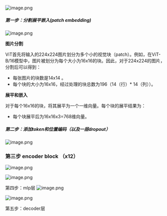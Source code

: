 ![image.png](https://erin-53347-1330131220.cos.ap-guangzhou.myqcloud.com/202411162104203.png)
##### 第一步：分割展平嵌入(patch embedding)
![image.png](https://erin-53347-1330131220.cos.ap-guangzhou.myqcloud.com/202411162111832.png)



**图片分割**

ViT首先将输入的224x224图片划分为多个小的视觉块（patch）。例如，在ViT-B/16模型中，图片被划分为每个大小为16x16的块。因此，对于224x224的图片，分割后可以得到：

- 每张图片的块数是14x14 。
- 每个块的大小为16x16，经过处理的块总数为196（14（行）* 14（列））。

 **展平和嵌入**

对于每个16x16的块，将其展平为一个一维向量。每个块的展平结果为：

- 每个块展平后为16x16x3=768维向量。

##### 第二步：添加token和位置编码（以及一层dropout）
![image.png](https://erin-53347-1330131220.cos.ap-guangzhou.myqcloud.com/202411162111630.png)



### 第三步 encoder block  （x12）

![image.png](https://erin-53347-1330131220.cos.ap-guangzhou.myqcloud.com/202411162137158.png)

![image.png](https://erin-53347-1330131220.cos.ap-guangzhou.myqcloud.com/202411162136954.png)


第四步：mlp层
![image.png](https://erin-53347-1330131220.cos.ap-guangzhou.myqcloud.com/202411162147519.png)

![image.png](https://erin-53347-1330131220.cos.ap-guangzhou.myqcloud.com/202411162147087.png)

第五步：decoder层

